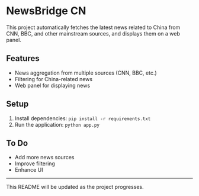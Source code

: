 # NewsBridge CN

This project automatically fetches the latest news related to China from CNN, BBC, and other mainstream sources, and displays them on a web panel.

## Features
- News aggregation from multiple sources (CNN, BBC, etc.)
- Filtering for China-related news
- Web panel for displaying news

## Setup
1. Install dependencies: `pip install -r requirements.txt`
2. Run the application: `python app.py`

## To Do
- Add more news sources
- Improve filtering
- Enhance UI

---
This README will be updated as the project progresses.